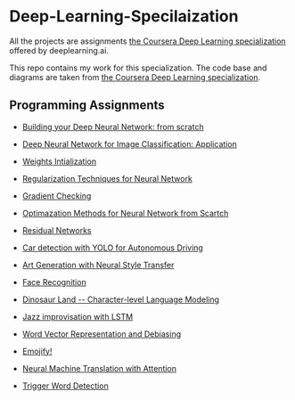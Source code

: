 # Deep-Learning-Specilaization

All the projects are assignments [the Coursera Deep Learning specialization](https://www.coursera.org/specializations/deep-learning) offered by deeplearning.ai.

This repo contains my work for this specialization. The code base and diagrams are taken from [the Coursera Deep Learning specialization](https://www.coursera.org/specializations/deep-learning).

## Programming Assignments

* [Building your Deep Neural Network: from scratch](https://github.com/zeyadahmed10/Deep-Learning-Specilaization/blob/main/Week%204/Building%20your%20Deep%20Neural%20Network%20-%20From%20Scratch/Building_your_Deep_Neural_Network_Step_by_Step_v8a.ipynb)

- [Deep Neural Network for Image Classification: Application](https://github.com/zeyadahmed10/Deep-Learning-Specilaization/blob/main/Week%204/Deep%20Neural%20Network%20Application%20Image%20Classification/Deep%2BNeural%2BNetwork%2B-%2BApplication%2Bv8.ipynb)

- [Weights Intialization](https://github.com/zeyadahmed10/Deep-Learning-Specilaization/blob/main/Week%205/Initialization/Initialization.ipynb)

- [Regularization Techniques for Neural Network](https://github.com/zeyadahmed10/Deep-Learning-Specilaization/blob/main/Week%205/Regularization/Regularization_v2a.ipynb)

- [Gradient Checking](https://github.com/zeyadahmed10/Deep-Learning-Specilaization/blob/main/Week%205/Gradient%20Checking/Gradient%2BChecking%2Bv1.ipynb)

- [Optimazation Methods for Neural Network from Scartch](https://github.com/zeyadahmed10/Deep-Learning-Specilaization/blob/main/Week%206/Optimization_methods_v1b.ipynb)

- [Residual Networks](https://github.com/zeyadahmed10/Deep-Learning-Specilaization/blob/main/Week%2011/ResNets/Residual_Networks_v2a.ipynb)

- [Car detection with YOLO for Autonomous Driving](https://github.com/zeyadahmed10/Deep-Learning-Specilaization/blob/main/Week%2012/Car%20detection%20for%20Autonomous%20Driving/Autonomous_driving_application_Car_detection_v3a.ipynb)

- [Art Generation with Neural Style Transfer](https://github.com/zeyadahmed10/Deep-Learning-Specilaization/blob/main/Week%2013/Neural%20Style%20Transfer/Art_Generation_with_Neural_Style_Transfer_v3a.ipynb)

- [Face Recognition](https://github.com/zeyadahmed10/Deep-Learning-Specilaization/blob/main/Week%2013/Face%20Recognition/Face_Recognition_v3a.ipynb)

- [Dinosaur Land -- Character-level Language Modeling](https://github.com/zeyadahmed10/Deep-Learning-Specilaization/blob/main/Week%2014/Dinosaur%20Island%20--%20Character-level%20language%20model/Dinosaurus%20Island%20--%20Character%20level%20language%20model%20final%20-%20v3.ipynb)

- [Jazz improvisation with LSTM](https://github.com/zeyadahmed10/Deep-Learning-Specilaization/blob/main/Week%2014/Jazz%20improvisation%20with%20LSTM/Improvise%20a%20Jazz%20Solo%20with%20an%20LSTM%20Network%20-%20v3.ipynb)

- [Word Vector Representation and Debiasing](https://github.com/zeyadahmed10/Deep-Learning-Specilaization/blob/main/Week%2015/Word%20Vector%20Representation/Operations%20on%20word%20vectors%20-%20v2.ipynb)

- [Emojify!](https://github.com/zeyadahmed10/Deep-Learning-Specilaization/blob/main/Week%2015/Emojify/Emojify%20-%20v2.ipynb)

- [Neural Machine Translation with Attention](https://github.com/zeyadahmed10/Deep-Learning-Specilaization/blob/main/Week%2016/Machine%20Translation/Neural%20machine%20translation%20with%20attention%20-%20v4.ipynb)

- [Trigger Word Detection](https://github.com/zeyadahmed10/Deep-Learning-Specilaization/blob/main/Week%2016/Trigger%20word%20detection/Trigger%20word%20detection%20-%20v1.ipynb)
